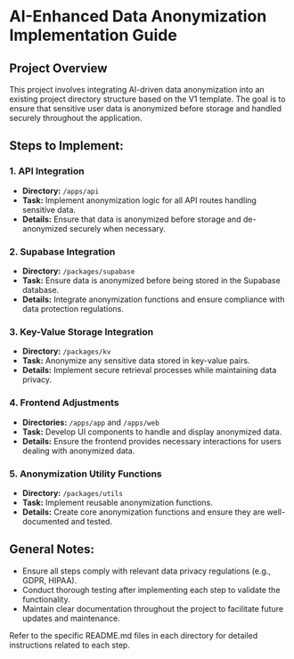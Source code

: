 # AI-Enhanced Data Anonymization Implementation Guide

## Project Overview
This project involves integrating AI-driven data anonymization into an existing project directory structure based on the V1 template. The goal is to ensure that sensitive user data is anonymized before storage and handled securely throughout the application.

## Steps to Implement:

### 1. API Integration
- **Directory:** `/apps/api`
- **Task:** Implement anonymization logic for all API routes handling sensitive data.
- **Details:** Ensure that data is anonymized before storage and de-anonymized securely when necessary.

### 2. Supabase Integration
- **Directory:** `/packages/supabase`
- **Task:** Ensure data is anonymized before being stored in the Supabase database.
- **Details:** Integrate anonymization functions and ensure compliance with data protection regulations.

### 3. Key-Value Storage Integration
- **Directory:** `/packages/kv`
- **Task:** Anonymize any sensitive data stored in key-value pairs.
- **Details:** Implement secure retrieval processes while maintaining data privacy.

### 4. Frontend Adjustments
- **Directories:** `/apps/app` and `/apps/web`
- **Task:** Develop UI components to handle and display anonymized data.
- **Details:** Ensure the frontend provides necessary interactions for users dealing with anonymized data.

### 5. Anonymization Utility Functions
- **Directory:** `/packages/utils`
- **Task:** Implement reusable anonymization functions.
- **Details:** Create core anonymization functions and ensure they are well-documented and tested.

## General Notes:
- Ensure all steps comply with relevant data privacy regulations (e.g., GDPR, HIPAA).
- Conduct thorough testing after implementing each step to validate the functionality.
- Maintain clear documentation throughout the project to facilitate future updates and maintenance.

Refer to the specific README.md files in each directory for detailed instructions related to each step.